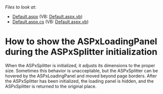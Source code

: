 <!-- default file list -->
*Files to look at*:

* [Default.aspx](./CS/WebSite/Default.aspx) (VB: [Default.aspx.vb](./VB/WebSite/Default.aspx.vb))
* [Default.aspx.cs](./CS/WebSite/Default.aspx.cs) (VB: [Default.aspx.vb](./VB/WebSite/Default.aspx.vb))
<!-- default file list end -->
# How to show the ASPxLoadingPanel during the ASPxSplitter initialization


<p>When the ASPxSplitter is initialized, it adjusts its dimensions to the proper size. Sometimes this behavior is unacceptable, but the ASPxSplitter can be hovered by the ASPxLoadingPanel and moved beyond page borders. After the ASPxSplitter has been initialized, the loading panel is hidden, and the ASPxSplitter is returned to the original place.</p>

<br/>


